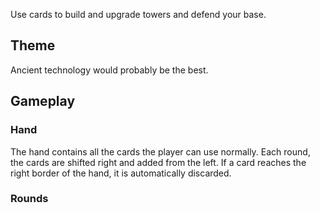 
Use cards to build and upgrade towers and defend your base.
## Theme

Ancient technology would probably be the best.

## Gameplay

### Hand

The hand contains all the cards the player can use normally. Each round, the cards are shifted right and added from the left. If a card reaches the right border of the hand, it is automatically discarded.

### Rounds
